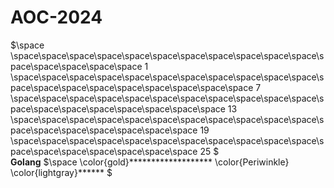 # AOC-2024

$\space
\space\space\space\space\space\space\space\space\space\space\space\space\space\space\space\space 1
\space\space\space\space\space\space\space\space\space\space\space\space\space\space\space\space\space\space\space\space 7
\space\space\space\space\space\space\space\space\space\space\space\space\space\space\space\space\space\space\space 13
\space\space\space\space\space\space\space\space\space\space\space\space\space\space\space\space\space\space 19
\space\space\space\space\space\space\space\space\space\space\space\space\space\space\space\space\space\space 25
$
<br>
**Golang**
$\space
\color{gold}*******************
\color{Periwinkle}
\color{lightgray}******
$

